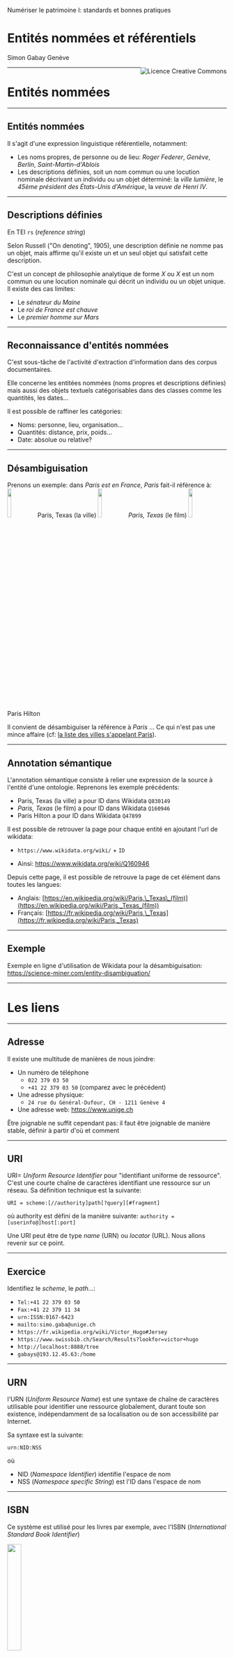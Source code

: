Numériser le patrimoine I: standards et bonnes pratiques

# Entités nommées et référentiels

Simon Gabay
Genève

<a rel="license" href="http://creativecommons.org/licenses/by/4.0/"><img alt="Licence Creative Commons" style="border-width:0;float:right;\" src="https://i.creativecommons.org/l/by/4.0/88x31.png" /></a>

---
# Entités nommées

---
## Entités nommées

Il s'agit d'une expression linguistique référentielle, notamment:
* Les noms propres, de personne ou de lieu: _Roger Federer_, _Genève_, _Berlin_, _Saint-Martin-d'Ablois_
* Les descriptions définies, soit un nom commun ou une locution nominale décrivant un individu ou un objet déterminé: la _ville lumière_, le _45ème président des États-Unis d'Amérique_, la _veuve de Henri IV_.

---
## Descriptions définies

En TEI `rs` (_reference string_)

Selon Russell ("On denoting", 1905), une description définie ne nomme pas un objet, mais affirme qu'il existe un et un seul objet qui satisfait cette description.

C'est un concept de philosophie analytique de forme _X_ ou _X_ est un nom commun ou une locution nominale qui décrit un individu ou un objet unique. Il existe des cas limites:
* Le _sénateur du Maine_
* Le _roi de France est chauve_
* Le _premier homme sur Mars_

---
## Reconnaissance d'entités nommées

C'est sous-tâche de l'activité d'extraction d'information dans des corpus documentaires.

Elle concerne les entitées nommées (noms propres et descriptions définies) mais aussi des objets textuels catégorisables dans des classes comme les quantités, les dates…

Il est possible de raffiner les catégories:
* Noms: personne, lieu, organisation…
* Quantités: distance, prix, poids…
* Date: absolue ou relative?

---
## Désambiguisation

Prenons un exemple: dans _Paris est en France_, _Paris_ fait-il référence à:
<img src="images/Paris_TX.jpg" width="13%"/> Paris, Texas (la ville)
<img src="images/Paris_Texas.png" width="13%"/> _Paris, Texas_ (le film)
<img src="images/Paris_hilton.jpg" width="13%"/> Paris Hilton

Il convient de désambiguiser la référence à _Paris_ … Ce qui n'est pas une mince affaire (cf: <a href="https://fr.wikipedia.org/wiki/Liste_des_villes_s%27appelant_Paris" target="_blank">la liste des villes s'appelant Paris</a>).

---
## Annotation sémantique

L'annotation sémantique consiste à relier une expression de la source à l'entité d'une ontologie. Reprenons les exemple précédents:
* Paris, Texas (la ville) a pour ID dans Wikidata `Q830149`
* _Paris, Texas_ (le film) a pour ID dans Wikidata `Q160946`
* Paris Hilton a pour ID dans Wikidata `Q47899`

Il est possible de retrouver la page pour chaque entité en ajoutant l'url de wikidata:

* `https://www.wikidata.org/wiki/` + `ID`

* Ainsi: https://www.wikidata.org/wiki/Q160946

Depuis cette page, il est possible de retrouve la page de cet élément dans toutes les langues:
* Anglais: [https://en.wikipedia.org/wiki/Paris,\_Texas\_(film)](https://en.wikipedia.org/wiki/Paris,_Texas_(film))
* Français: [https://fr.wikipedia.org/wiki/Paris,\_Texas](https://fr.wikipedia.org/wiki/Paris,_Texas)

---
## Exemple

Exemple en ligne d'utilisation de Wikidata pour la désambiguisation: https://science-miner.com/entity-disambiguation/


---
# Les liens

---
## Adresse

Il existe une multitude de manières de nous joindre:
* Un numéro de téléphone
	* `022 379 03 50`
	* `+41 22 379 03 50` (comparez avec le précédent)
* Une adresse physique:
	* `24 rue du Général-Dufour, CH - 1211 Genève 4`
* Une adresse web: https://www.unige.ch

Être joignable ne suffit cependant pas: il faut être joignable de manière stable, définir à partir d'où et comment

---
## URI

URI= _Uniform Resource Identifier_ pour "identifiant uniforme de ressource". C'est une courte chaîne de caractères identifiant une ressource sur un réseau. Sa définition technique est la suivante:

`URI = scheme:[//authority]path[?query][#fragment]`

où authority est défini de la manière suivante:
`authority = [userinfo@]host[:port]`

Une URI peut être de type _name_ (URN) ou _locator_ (URL). Nous allons revenir sur ce point.

---
## Exercice

Identifiez le _scheme_, le _path_…:

* `Tel:+41 22 379 03 50`
* `Fax:+41 22 379 11 34`
* `urn:ISSN:0167-6423`
* `mailto:simo.gaba@unige.ch`
* `https://fr.wikipedia.org/wiki/Victor_Hugo#Jersey`
* `https://www.swissbib.ch/Search/Results?lookfor=victor+hugo`
* `http://localhost:8888/tree`
* `gabays@193.12.45.63:/home`


---
## URN

l'URN (_Uniform Resource Name_) est une syntaxe de chaîne de caractères utilisable pour identifier une ressource globalement, durant toute son existence, indépendamment de sa localisation ou de son accessibilité par Internet.

Sa syntaxe est la suivante:

`urn:NID:NSS`

où
* NID (_Namespace Identifier_) identifie l'espace de nom
* NSS (_Namespace specific String_) est l'ID dans l'espace de nom

---
## ISBN

Ce système est utilisé pour les livres par exemple, avec l'ISBN (_International Standard Book Identifier_)

<img src="images/URN_ISBN.png" width="25%"/>

Il faut différencier l'ISBN-10 (au dessus) de l'ISBN-13 ou EAN-13 (en dessous, pour le code-barre)

L'URN de ce livre est donc: `urn:isbn:817525766-0`

---
## CTS

En philologie, un nouveau format de distribution de texte (DTS, _Distributed Text Services_) s'appuie sur des URN utilisant CTS (_Canonical Text Services_)

<img src="images/URN_DTS.png" width="90%"/>

* À côté de `latinLit` il existe `greekLit`
* `phi0978` renvoit à Pline l'ancien (Cf. https://catalog.perseus.org/catalog/urn:cts:latinLit:phi0978)
* `phi001` renvoit à l'_Histoire naturelle_
* _etc._

---
## URL

Une URL (_Uniform Resource Locator_), couramment appelée adresse web, est une chaîne de caractères uniforme qui permet d'identifier une ressource du World Wide Web par son emplacement et de préciser le protocole internet pour la récupérer.

On les reconnait au fait qu'elles commencent souvent par `http://` et (désormais) `https://`, qui est le protocole de transfert de texte (_Hypertext Transfer Protocol (Secured)_). Par exemple:

`https://fr.wikipedia.org`

Il en existe néanmoins d'autres comme `ftp://` pour _File Transfer Protocol_ (copier un fichier, l'effacer, etc.).

---
## URN vs URL

* Un URN (_Uniform Resource Name_) est un URI qui identifie une ressource par son nom dans un espace de noms. Un URN peut être employé pour parler d'une ressource sans que cela préjuge de son emplacement ou de la manière de la référencer.
* Un URL (_Uniform Resource Locator_) est un URI qui, outre le fait qu'il identifie une ressource sur un réseau, fournit les moyens d'agir sur une ressource ou d'obtenir une représentation de la ressource en décrivant son mode d'accès primaire ou « emplacement » réseau.

---
## Identifiant pérenne

C'est une chaîne de caractères alphanumériques qui désigne une ressource indépendamment de son emplacement.

Il faut distinguer:
* L'identifiant pérenne
* L'URL, qui peut changer

On a donc besoin
* d'un registre d’association entre identifiant et URL d’accès
* d’un résolveur redirigeant l’utilisateur

Il s'agit notamment des services de type DOI

---
## DOI

Un DOI (_Digital object identifier_)

* URN: `doi:10.1145/3371140.3371146`
* URL: `https://dl.acm.org/doi/10.1145/3371140.3371146`

Une requête renvoie ce type de (méta)données

```console
⇒ GET /id/doi:10.5072/test9999 HTTP/1.1
⇒ Host: ez.datacite.org

⇐ HTTP/1.1 200 OK
⇐ Content-Type: text/plain; charset=UTF-8
⇐ Content-Length: 208
⇐
⇐ success: doi:10.5072/test9999
⇐ _created: 1300812337
⇐ _updated: 1300913550
⇐ _target: http://www.gutenberg.org/ebooks/7178
⇐ _profile: datacite
```

---
## ARK

Un ARK (_Archival Resource Key_) suit la syntaxe suivante: `[http://NMA/]ark:/NAAN/Name[Qualifier]`
* NMA pour _Name Mapping Authority_
* NAAN pour _Name Assigning Authority Number_
	* `12148`: Bibliothèque nationale de France
	* `81055`: British Library
	* `72163`: DasCH (pour la Suisse)

<img src="images/ARK_syntax.jpg" width="80%"/>

La dualité autorité d'adressage / identifiant permet de présenter un même document dans plusieurs contextes de diffusion

---

On note l'ajout de données supplémantaires, qui sont des médatonnées (cf. _erc…_)

```console
⇒ GET /id/ark:/99999/fk4cz3dh0 HTTP/1.1
⇒ Host: ezid.cdlib.org

⇐ HTTP/1.1 200 OK
⇐ Content-Type: text/plain; charset=UTF-8
⇐ Content-Length: 208
⇐
⇐ success: ark:/99999/fk4cz3dh0
⇐ _created: 1300812337
⇐ _updated: 1300913550
⇐ _target: http://www.gutenberg.org/ebooks/7178
⇐ _profile: erc
⇐ erc.who: Proust, Marcel
⇐ erc.what: Remembrance of Things Past
⇐ erc.when: 1922
```
métadonnées ERC (_Electronic Resource Citation_) pour lesquelles il existe un _<a href="https://www.dublincore.org/specifications/dublin-core/dc-kernel" target="_blank">maping</a>_ avec les _Dublin Core Kernel Metadata_ (_kernel_ signifie "noyau")

---
## Suffixes ARK

Des qualificatifs - ou suffixes - ark permettent de déterminer:
* la page: `https://gallica.bnf.fr/ark:/12148/bpt6k53011/f420`
* l'image: `https://gallica.bnf.fr/ark:/12148/bpt6k53011/f420.texteBrut`
* le zoom: `https://gallica.bnf.fr/ark:/12148/bpt6k53011/f420.zoom`
* télécharger: `https://gallica.bnf.fr/ark:/12148/bpt6k53011/f420.jpeg`
* Cf. <a href="https://gallica.bnf.fr/blog/24032016/apprenez-lire-les-url-de-gallica" target="_blank">le site de Gallica</a> pour plus d'informations.
---
## Suffixes iiiF
* Le manifeste: `https://gallica.bnf.fr/iiif/ark:/12148/bpt6k53011/manifest.json`
* Informations sur une page: `https://gallica.bnf.fr/iiif/ark:/12148/bpt6k53011/f420/info.json`
* Complexités: `https://gallica.bnf.fr/iiif/ark:/12148/bpt6k53011/f420/0,1900,2400,1200/full/45/native.jpg`

---
## Schéma iiiF

Le schéma est le suivant: `{scheme}://{server}{/prefix}/{identifier}/{region}/{size}/{rotation}/{quality}.{format}`
	* `region`: zone sélectionnée dans l'image source (par exemple `0,1900,2400,1200` ou `full` pour toute l'image
	* `size`: taille de l'image cible générée en pixels (ou `full`)
	* `rotation`: correspond à un angle de rotation
	* `quality` correspond à une transformation (`native`, `bitonal`)
	* `format`: `.png`, `.jpeg`…

---
# Référentiels

---
## Référentiels
Existe-t-il un ISBN pour les personnes? Les lieux? les lieux du passés disparus? Oui!

En français on parle de référentiel, mais en anglais on parle d'_authority file_.

En science de l'information, une _autorité_ (ou notice d'autorité ou forme d'autorité) sert à identifier sans ambiguïté des personnes ou d'autres concepts, et à faciliter la recherche.

* Il peut y avoir des problèmes de nom:

```console
Aquin, Thomas von (Theologist, Philosopher)
תומס די אקוינו
Аквинский, Фома
Von Aquin, Thomas (Heiliger)
```

* Ou des homonymes: Louis II de France vs Louis II de Bavière

---
## Des Référentiels

Quelques exemples:
* VIAF (_Virtual International Authority File_) : https://viaf.org
* BNF : http://data.bnf.fr
* ISNI (_International Standard Name Identifier_) : http://www.isni.org
* PLEIADES : https://pleiades.stoa.org
* GeoNames : http://www.geonames.org
* …

Il existe aussi des solutions locales, comme <a href="https://search.ortsnamen.ch" target="_blank">Ortsnamen.ch</a>.

L'idée n'est pas d'en avoir un seul, mais de tous les lier et de faire en sorte qu'ils communiquent.

---
## VIAF
<a href="https://viaf.org/viaf/135931454" target="_blank">https://viaf.org/viaf/135931454</a>

<img src="images/REF_VIAF.png" width="100%"/>

---
## ISNI
<a href="https://isni.org/isni/0000000121975980" target="_blank">https://isni.org/isni/0000000121975980</a>

<img src="images/REF_ISNI.png" width="100%"/>

---
## Catalogue BNF
<a href="https://catalogue.bnf.fr/ark:/12148/cb11864652s" target="_blank">https://catalogue.bnf.fr/ark:/12148/cb11864652s</a>

<img src="images/REF_BNF.png" width="100%"/>

---
## Data BNF
<a href="https://data.bnf.fr/en/11961919/15312191" target="_blank">https://data.bnf.fr/en/11961919/15312191</a>

<img src="images/REF_dataBNF.png" width="100%"/>

---
## GeoNames
<a href="http://www.geonames.org/745044" target="_blank">http://www.geonames.org/745044</a>

<img src="images/REF_GEO.png" width="100%"/>

---
## Pleiades
<a href="https://pleiades.stoa.org/places/520998" target="_blank">https://pleiades.stoa.org/places/520998</a>

<img src="images/REF_Pleiades.png" width="100%"/>

---
## WHG
<a href="http://dev.whgazetteer.org/places/12345979/portal" target="_blank">http://dev.whgazetteer.org/places/12345979/portal</a>

<img src="images/REF_WHG.png" width="100%"/>
---

